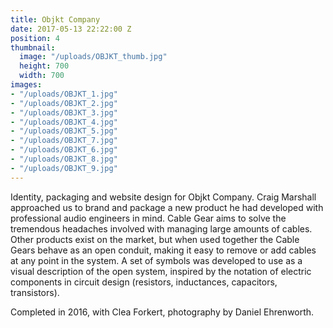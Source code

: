 ```yaml
---
title: Objkt Company
date: 2017-05-13 22:22:00 Z
position: 4
thumbnail:
  image: "/uploads/OBJKT_thumb.jpg"
  height: 700
  width: 700
images:
- "/uploads/OBJKT_1.jpg"
- "/uploads/OBJKT_2.jpg"
- "/uploads/OBJKT_3.jpg"
- "/uploads/OBJKT_4.jpg"
- "/uploads/OBJKT_5.jpg"
- "/uploads/OBJKT_7.jpg"
- "/uploads/OBJKT_6.jpg"
- "/uploads/OBJKT_8.jpg"
- "/uploads/OBJKT_9.jpg"
---
```


Identity, packaging and website design for Objkt Company. Craig Marshall approached us to brand and package a new product he had developed with professional audio engineers in mind. Cable Gear aims to solve the tremendous headaches involved with managing large amounts of cables. Other products exist on the market, but when used together the Cable Gears behave as an open conduit, making it easy to remove or add cables at any point in the system. A set of symbols was developed to use as a visual description of the open system, inspired by the notation of electric components in circuit design (resistors, inductances, capacitors, transistors). 

Completed in 2016, with Clea Forkert, photography by Daniel Ehrenworth.